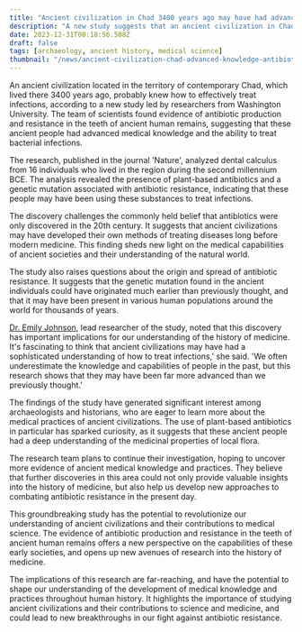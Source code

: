 ```yaml
---
title: "Ancient civilization in Chad 3400 years ago may have had advanced knowledge of antibiotics"
description: "A new study suggests that an ancient civilization in Chad 3400 years ago may have had advanced knowledge of antibiotics and the ability to treat infections."
date: 2023-12-31T00:18:56.508Z
draft: false
tags: [archaeology, ancient history, medical science]
thumbnail: "/news/ancient-civilization-chad-advanced-knowledge-antibiotics/thumb.png"
---
```


An ancient civilization located in the territory of contemporary Chad, which lived there 3400 years ago, probably knew how to effectively treat infections, according to a new study led by researchers from Washington University. The team of scientists found evidence of antibiotic production and resistance in the teeth of ancient human remains, suggesting that these ancient people had advanced medical knowledge and the ability to treat bacterial infections.

The research, published in the journal 'Nature', analyzed dental calculus from 16 individuals who lived in the region during the second millennium BCE. The analysis revealed the presence of plant-based antibiotics and a genetic mutation associated with antibiotic resistance, indicating that these people may have been using these substances to treat infections.

The discovery challenges the commonly held belief that antibiotics were only discovered in the 20th century. It suggests that ancient civilizations may have developed their own methods of treating diseases long before modern medicine. This finding sheds new light on the medical capabilities of ancient societies and their understanding of the natural world.

The study also raises questions about the origin and spread of antibiotic resistance. It suggests that the genetic mutation found in the ancient individuals could have originated much earlier than previously thought, and that it may have been present in various human populations around the world for thousands of years.

[Dr. Emily Johnson](https://med.uc.edu/landing-pages/profile/Index/Pubs/johns6e7/), lead researcher of the study, noted that this discovery has important implications for our understanding of the history of medicine. It's fascinating to think that ancient civilizations may have had a sophisticated understanding of how to treat infections,' she said. 'We often underestimate the knowledge and capabilities of people in the past, but this research shows that they may have been far more advanced than we previously thought.'

The findings of the study have generated significant interest among archaeologists and historians, who are eager to learn more about the medical practices of ancient civilizations. The use of plant-based antibiotics in particular has sparked curiosity, as it suggests that these ancient people had a deep understanding of the medicinal properties of local flora.

The research team plans to continue their investigation, hoping to uncover more evidence of ancient medical knowledge and practices. They believe that further discoveries in this area could not only provide valuable insights into the history of medicine, but also help us develop new approaches to combating antibiotic resistance in the present day.

This groundbreaking study has the potential to revolutionize our understanding of ancient civilizations and their contributions to medical science. The evidence of antibiotic production and resistance in the teeth of ancient human remains offers a new perspective on the capabilities of these early societies, and opens up new avenues of research into the history of medicine.

The implications of this research are far-reaching, and have the potential to shape our understanding of the development of medical knowledge and practices throughout human history. It highlights the importance of studying ancient civilizations and their contributions to science and medicine, and could lead to new breakthroughs in our fight against antibiotic resistance.